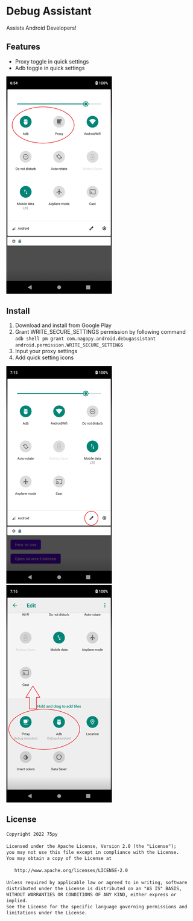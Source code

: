 # Debug Assistant

Assists Android Developers!

## Features

* Proxy toggle in quick settings
* Adb toggle in quick settings

<img src="images/features.png" width="280">

## Install

1. Download and install from Google Play
2. Grant WRITE_SECURE_SETTINGS permission by following command  
`adb shell pm grant com.nagopy.android.debugassistant android.permission.WRITE_SECURE_SETTINGS`
3. Input your proxy settings
4. Add quick setting icons

<img src="images/install_1.png" width="280">
<img src="images/install_2.png" width="280">

## License

```
Copyright 2022 75py

Licensed under the Apache License, Version 2.0 (the "License");
you may not use this file except in compliance with the License.
You may obtain a copy of the License at

   http://www.apache.org/licenses/LICENSE-2.0

Unless required by applicable law or agreed to in writing, software
distributed under the License is distributed on an "AS IS" BASIS,
WITHOUT WARRANTIES OR CONDITIONS OF ANY KIND, either express or implied.
See the License for the specific language governing permissions and
limitations under the License.
```
